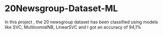 # 20Newsgroup-Dataset-ML
In this project ,  the 20 newsgroup dataset has been classified using models like SVC, MultinomialNB, LinearSVC and I got an accuracy of 94,1%
